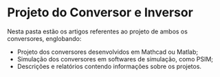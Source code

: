 # Projeto do Conversor e Inversor

Nesta pasta estão os artigos referentes ao projeto de ambos os conversores, englobando:

- Projeto dos conversores desenvolvidos em Mathcad ou Matlab;
- Simulação dos conversores em softwares de simulação, como PSIM;
- Descrições e relatórios contendo informações sobre os projetos.
